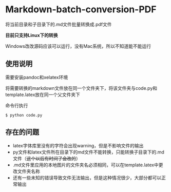 # Markdown-batch-conversion-PDF
将当前目录和子目录下的.md文件批量转换成.pdf文件

**目前只支持Linux下的转换**

Windows改改源码应该可以运行，没有Mac系统，所以不知道能不能运行
## 使用说明
需要安装pandoc和xelatex环境

将需要转换的markdown文件放在同一个文件夹下，将该文件夹与code.py和template.latex放在同一个父文件夹下

命令行执行
```
$ python code.py
```
## 存在的问题
- latex字体库里没有的字符会出现warning，但是不影响文件的输出
- py文件和latex文件所在目录下的md文件不能转换，只能转换子目录下的.md文件（~~这个以后有时间了会改的~~）
- .md文件里应用的本地图片的文件夹名必须相同，可以在template.latex中更改文件夹名称
- 还有一些未知的错误导致文件无法输出，但是这种情况很少，大部分都可以正常输出
